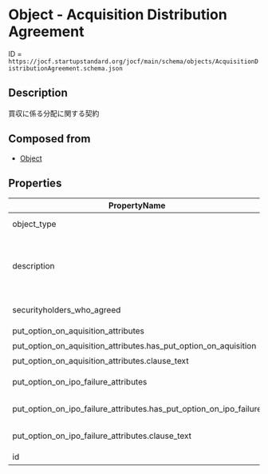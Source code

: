 # Object - Acquisition Distribution Agreement

ID = `https://jocf.startupstandard.org/jocf/main/schema/objects/AcquisitionDistributionAgreement.schema.json`

## Description
買収に係る分配に関する契約

## Composed from
- [Object](../primitives/objects/Object.md)

## Properties

| PropertyName | Type | Required | Description |
|-------------|------|----------|-------------|
| object_type | const (ACQUISITION_DISTRIBUTION_AGREEMENT) | Yes |  |
| description | string | No | 買収に係る分配に関する契約の説明。 残余財産の分配の詳細については、StockClassのliquidation_preference_attributesを合わせて参照のこと。 |
| securityholders_who_agreed | array | No | 分配合意書に合意する証券保有者の一覧 |
| put_option_on_aquisition_attributes | object | No | 買収時の売却請求権に関する属性 |
| put_option_on_aquisition_attributes.has_put_option_on_aquisition | boolean | Yes | 買収時の売却請求権の有無 |
| put_option_on_aquisition_attributes.clause_text | string | No | 買収時の売却請求権に関する条文 |
| put_option_on_ipo_failure_attributes | object | No | IPOが期限までに実施されなかった場合の売却請求権に関する属性 |
| put_option_on_ipo_failure_attributes.has_put_option_on_ipo_failure | boolean | Yes | IPOが期限までに実施されなかった場合の売却請求権の有無 |
| put_option_on_ipo_failure_attributes.clause_text | string | No | IPOが期限までに実施されなかった場合の売却請求権に関する条文 |
| id | - | Yes | Objectから継承 |